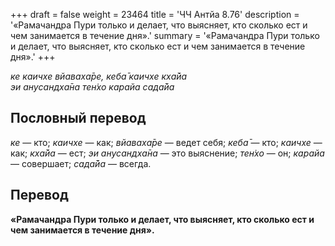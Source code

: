 +++
draft = false
weight = 23464
title = 'ЧЧ Антйа 8.76'
description = '«Рамачандра Пури только и делает, что выясняет, кто сколько ест и чем занимается в течение дня».'
summary = '«Рамачандра Пури только и делает, что выясняет, кто сколько ест и чем занимается в течение дня».'
+++

_ке каичхе вйаваха̄ре, кеба̄ каичхе кха̄йа  
эи анусандха̄на тен̇хо карайа сада̄йа_

## Пословный перевод

_ке_ — кто; _каичхе_ — как; _вйаваха̄ре_ — ведет себя; _кеба̄_ — кто; _каичхе_ — как; _кха̄йа_ — ест; _эи_ _анусандха̄на_ — это выяснение; _тен̇хо_ — он; _карайа_ — совершает; _сада̄йа_ — всегда.

## Перевод

**«Рамачандра Пури только и делает, что выясняет, кто сколько ест и чем занимается в течение дня».**
